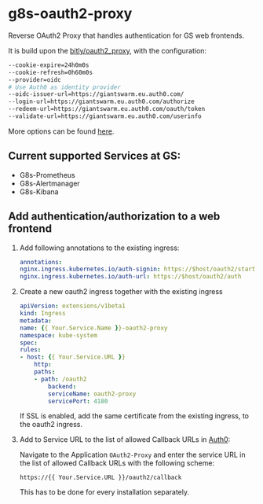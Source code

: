 # g8s-oauth2-proxy

Reverse OAuth2 Proxy that handles authentication for GS web frontends.

It is build upon the [bitly/oauth2_proxy](https://github.com/bitly/oauth2_proxy), with the configuration:

```bash
--cookie-expire=24h0m0s
--cookie-refresh=0h60m0s
--provider=oidc
# Use Auth0 as identity provider
--oidc-issuer-url=https://giantswarm.eu.auth0.com/
--login-url=https://giantswarm.eu.auth0.com/authorize
--redeem-url=https://giantswarm.eu.auth0.com/oauth/token
--validate-url=https://giantswarm.eu.auth0.com/userinfo
```

More options can be found [here](https://github.com/bitly/oauth2_proxy#command-line-options).


## Current supported Services at GS:
- G8s-Prometheus
- G8s-Alertmanager
- G8s-Kibana

## Add authentication/authorization to a web frontend

1. Add following annotations to the existing ingress:
    ```yaml
    annotations:
    nginx.ingress.kubernetes.io/auth-signin: https://$host/oauth2/start
    nginx.ingress.kubernetes.io/auth-url: https://$host/oauth2/auth
    ```

2. Create a new oauth2 ingress together with the existing ingress
    ```yaml
    apiVersion: extensions/v1beta1
    kind: Ingress
    metadata:
    name: {{ Your.Service.Name }}-oauth2-proxy
    namespace: kube-system
    spec:
    rules:
    - host: {{ Your.Service.URL }}
        http:
        paths:
        - path: /oauth2
            backend:
            serviceName: oauth2-proxy
            servicePort: 4180
    ```
    If SSL is enabled, add the same certificate from the existing ingress, to the oauth2 ingress.

3. Add to Service URL to the list of allowed Callback URLs in [Auth0](https://manage.auth0.com/#/):

    Navigate to the Application `OAuth2-Proxy` and enter the service URL in the
    list of allowed Callback URLs with the following scheme:
    ```
    https://{{ Your.Service.URL }}/oauth2/callback
    ```
    This has to be done for every installation separately.


